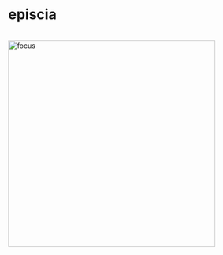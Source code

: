 # episcia
<br /><img align = "center" width="420" alt="focus" src="https://github.com/user-attachments/assets/75171431-515a-49f5-a9b8-144b3d854798"> 


